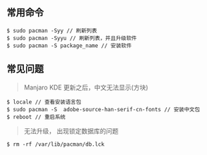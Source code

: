 ## 常用命令
```
$ sudo pacman -Syy // 刷新列表
$ sudo pacman -Syyu // 刷新列表，并且升级软件
$ sudo pacman -S package_name // 安装软件
```

## 常见问题

> Manjaro KDE 更新之后，中文无法显示(方块)

```
$ locale // 查看安装语言包
$ sudo pacman -S  adobe-source-han-serif-cn-fonts // 安装中文包
$ reboot // 重启系统
```
> 无法升级， 出现锁定数据库的问题
```
$ rm -rf /var/lib/pacman/db.lck
```
